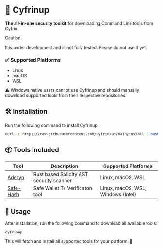 # 🚀 Cyfrinup  

**The all-in-one security toolkit** for downloading Command Line tools from Cyfrin.  

> [!CAUTION]
> It is under development and is not fully tested. Please do not use it yet.

### ✅ Supported Platforms  
- Linux  
- macOS  
- WSL  

⚠️ Windows native users cannot use Cyfrinup and should manually download supported tools from their respective repositories.  

## 🛠 Installation  

Run the following command to install Cyfrinup:  

```bash
curl -L https://raw.githubusercontent.com/Cyfrin/up/main/install | bash
```

## 📦 Tools Included  

| Tool      | Description | Supported Platforms |
|-----------|------------|--------------------|
| [Aderyn](https://github.com/Cyfrin/aderyn) | Rust based Solidity AST security scanner | Linux, macOS, WSL |
| [Safe-Hash](https://github.com/Cyfrin/safe-hash-rs) | Safe Wallet Tx Verificaton tool | Linux, macOS, WSL, Windows (Intel) |


## 🚀 Usage  

After installation, run the following command to download all available tools:  
```bash
cyfrinup
```  
This will fetch and install all supported tools for your platform. 🚀
